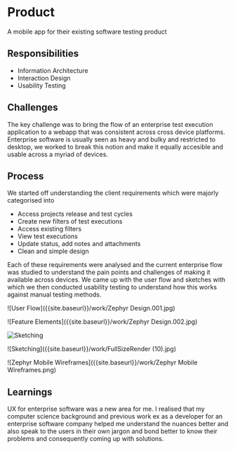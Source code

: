 
# Product
A mobile app for their existing software testing product

## Responsibilities

- Information Architecture
- Interaction Design
- Usability Testing


## Challenges

The key challenge was to bring the flow of an enterprise test execution application to a webapp that was consistent across cross device platforms. Enterprise software is usually seen as heavy and bulky and restricted to desktop, we worked to break this notion and make it equally accesible and usable across a myriad of devices.


## Process
We started off understanding the client requirements which were majorly categorised into
- Access projects release and test cycles
- Create new filters of test executions
- Access existing filters
- View test executions
- Update status, add notes and attachments
- Clean and simple design

Each of these requirements were analysed and the current enterprise flow was studied to understand the pain points and challenges of making it available across devices. We came up with the user flow and sketches with which we then conducted usability testing to understand how this works against manual testing methods.  

![User Flow]({{site.baseurl}}/work/Zephyr Design.001.jpg)

![Feature Elements]({{site.baseurl}}/work/Zephyr Design.002.jpg)

![Sketching]({{site.baseurl}}/work/Zephyr.jpg)

![Sketching]({{site.baseurl}}/work/FullSizeRender (10).jpg)

![Zephyr Mobile Wireframes]({{site.baseurl}}/work/Zephyr Mobile Wireframes.png)



## Learnings
UX for enterprise software was a new area for me. I realised that my computer science background and previous work ex as a developer for an enterprise software company helped me understand the nuances better and also speak to the users in their own jargon and bond better to know their problems and consequently coming up with solutions.
